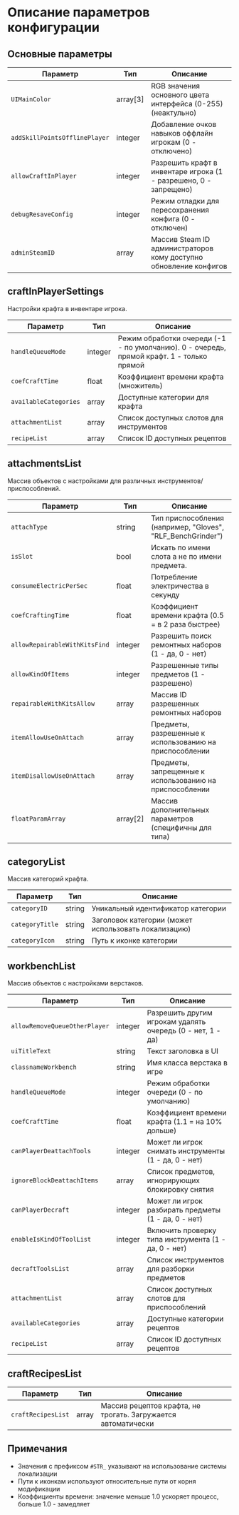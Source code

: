 # Описание параметров конфигурации

## Основные параметры

| Параметр | Тип | Описание |
|----------|-----|----------|
| `UIMainColor` | array[3] | RGB значения основного цвета интерфейса (0-255) (неактульно)|
| `addSkillPointsOfflinePlayer` | integer | Добавление очков навыков оффлайн игрокам (0 - отключено) |
| `allowCraftInPlayer` | integer | Разрешить крафт в инвентаре игрока (1 - разрешено, 0 - запрещено) |
| `debugResaveConfig` | integer | Режим отладки для пересохранения конфига (0 - отключен) |
| `adminSteamID` | array | Массив Steam ID администраторов кому доступно обновление конфигов |

## craftInPlayerSettings

Настройки крафта в инвентаре игрока.

| Параметр | Тип | Описание |
|----------|-----|----------|
| `handleQueueMode` | integer | Режим обработки очереди (-1 - по умолчанию). 0 - очередь, прямой крафт. 1 - только прямой |
| `coefCraftTime` | float | Коэффициент времени крафта (множитель) |
| `availableCategories` | array | Доступные категории для крафта |
| `attachmentList` | array | Список доступных слотов для инструментов |
| `recipeList` | array | Список ID доступных рецептов |

## attachmentsList

Массив объектов с настройками для различных инструментов/приспособлений.

| Параметр | Тип | Описание |
|----------|-----|----------|
| `attachType` | string | Тип приспособления (например, "Gloves", "RLF_BenchGrinder") |
| `isSlot` | bool | Искать по имени слота а не по имени предмета. |
| `consumeElectricPerSec` | float | Потребление электричества в секунду |
| `coefCraftingTime` | float | Коэффициент времени крафта (0.5 = в 2 раза быстрее) |
| `allowRepairableWithKitsFind` | integer | Разрешить поиск ремонтных наборов (1 - да, 0 - нет) |
| `allowKindOfItems` | integer | Разрешенные типы предметов (1 - разрешено) |
| `repairableWithKitsAllow` | array | Массив ID разрешенных ремонтных наборов |
| `itemAllowUseOnAttach` | array | Предметы, разрешенные к использованию на приспособлении |
| `itemDisallowUseOnAttach` | array | Предметы, запрещенные к использованию на приспособлении |
| `floatParamArray` | array[2] | Массив дополнительных параметров (специфичны для типа) |

## categoryList

Массив категорий крафта.

| Параметр | Тип | Описание |
|----------|-----|----------|
| `categoryID` | string | Уникальный идентификатор категории |
| `categoryTitle` | string | Заголовок категории (может использовать локализацию) |
| `categoryIcon` | string | Путь к иконке категории |

## workbenchList

Массив объектов с настройками верстаков.

| Параметр | Тип | Описание |
|----------|-----|----------|
| `allowRemoveQueueOtherPlayer` | integer | Разрешить другим игрокам удалять очередь (0 - нет, 1 - да) |
| `uiTitleText` | string | Текст заголовка в UI |
| `classnameWorkbench` | string | Имя класса верстака в игре |
| `handleQueueMode` | integer | Режим обработки очереди (0 - по умолчанию) |
| `coefCraftTime` | float | Коэффициент времени крафта (1.1 = на 10% дольше) |
| `canPlayerDeattachTools` | integer | Может ли игрок снимать инструменты (1 - да, 0 - нет) |
| `ignoreBlockDeattachItems` | array | Список предметов, игнорирующих блокировку снятия |
| `canPlayerDecraft` | integer | Может ли игрок разбирать предметы (1 - да, 0 - нет) |
| `enableIsKindOfToolList` | integer | Включить проверку типа инструмента (1 - да, 0 - нет) |
| `decraftToolsList` | array | Список инструментов для разборки предметов |
| `attachmentList` | array | Список доступных слотов для приспособлений |
| `availableCategories` | array | Доступные категории рецептов |
| `recipeList` | array | Список ID доступных рецептов |

## craftRecipesList

| Параметр | Тип | Описание |
|----------|-----|----------|
| `craftRecipesList` | array | Массив рецептов крафта, не трогать. Загружается автоматически |

## Примечания

- Значения с префиксом `#STR_` указывают на использование системы локализации
- Пути к иконкам используют относительные пути от корня модификации
- Коэффициенты времени: значение меньше 1.0 ускоряет процесс, больше 1.0 - замедляет
